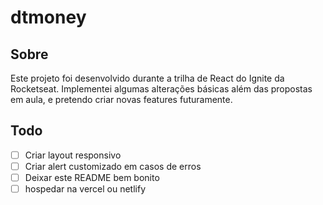 # dtmoney

## Sobre

Este projeto foi desenvolvido durante a trilha de React do Ignite da Rocketseat.
Implementei algumas alterações básicas além das propostas em aula, e pretendo criar novas features futuramente.

## Todo

- [ ] Criar layout responsivo
- [ ] Criar alert customizado em casos de erros 
- [ ] Deixar este README bem bonito
- [ ] hospedar na vercel ou netlify
